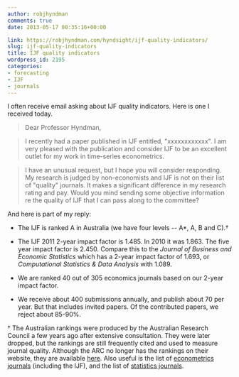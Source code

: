 ```yaml
---
author: robjhyndman
comments: true
date: 2013-05-17 00:35:16+00:00

link: https://robjhyndman.com/hyndsight/ijf-quality-indicators/
slug: ijf-quality-indicators
title: IJF quality indicators
wordpress_id: 2195
categories:
- forecasting
- IJF
- journals
---
```


I often receive email asking about IJF quality indicators. Here is one I received today.


>Dear Professor Hyndman,

>I recently had a paper published in IJF entitled, "xxxxxxxxxxxx". I am very pleased with the publication and consider IJF to be an excellent outlet for my work in time-series econometrics.

>I have an unusual request, but I hope you will consider responding. My research is judged by non-economists and IJF is not on their list of "quality" journals. It makes a significant difference in my research rating and pay. Would you mind sending some objective information re the quality of IJF that I can pass along to the committee?


And here is part of my reply:



	
  * The IJF is ranked A in Australia (we have four levels -- A*, A, B and C).†

	
  * The IJF 2011 2-year impact factor is 1.485. In 2010 it was 1.863. The five year impact factor is 2.450. Compare this to the _Journal of Business and Economic Statistics_ which has a 2-year impact factor of 1.693, or _Computational Statistics & Data Analysis_ with 1.089.

	
  * We are ranked 40 out of 305 economics journals based on our 2-year impact factor.

	
  * We receive about 400 submissions annually, and publish about 70 per year. But that includes invited papers. Of the contributed papers, we reject about 85-90%.


† The Australian rankings were produced by the Australian Research Council a few years ago after extensive consultation. They were later dropped, but the rankings are still frequently cited and used to measure journal quality. Although the ARC no longer has the rankings on their website, they are available [here](http://lamp.infosys.deakin.edu.au/era/?page=namesel). Also useful is the list of [econometrics journals](http://lamp.infosys.deakin.edu.au/era/?page=fordet&selfor=1403) (including the IJF), and the list of [statistics journals](http://lamp.infosys.deakin.edu.au/era/?page=fordet&selfor=0104).
